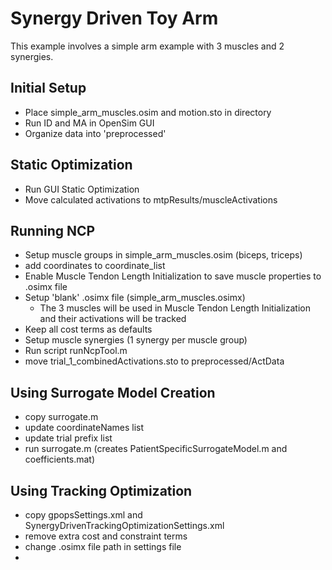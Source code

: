 # Synergy Driven Toy Arm

This example involves a simple arm example with 3 muscles and 2 synergies.

## Initial Setup

- Place simple_arm_muscles.osim and motion.sto in directory
- Run ID and MA in OpenSim GUI
- Organize data into 'preprocessed'

## Static Optimization

- Run GUI Static Optimization
- Move calculated activations to mtpResults/muscleActivations

## Running NCP

- Setup muscle groups in simple_arm_muscles.osim (biceps, triceps)
- add coordinates to coordinate_list
- Enable Muscle Tendon Length Initialization to save muscle properties to .osimx file
- Setup 'blank' .osimx file (simple_arm_muscles.osimx)
    - The 3 muscles will be used in Muscle Tendon Length Initialization and their activations will be tracked
- Keep all cost terms as defaults
- Setup muscle synergies (1 synergy per muscle group)
- Run script runNcpTool.m
- move trial_1_combinedActivations.sto to preprocessed/ActData

## Using Surrogate Model Creation

- copy surrogate.m
- update coordinateNames list
- update trial prefix list
- run surrogate.m (creates PatientSpecificSurrogateModel.m and coefficients.mat)

## Using Tracking Optimization

- copy gpopsSettings.xml and SynergyDrivenTrackingOptimizationSettings.xml
- remove extra cost and constraint terms
- change .osimx file path in settings file
- 

